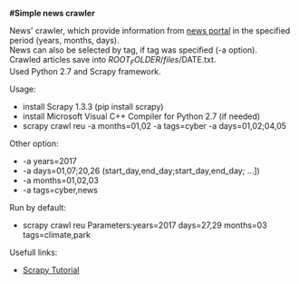 **#Simple news crawler**

News' crawler, which provide information from [news portal](http://www.reuters.com/) in the specified period (years, months, days). \
News can also be selected by tag, if tag was specified (-a option). \
Crawled articles save into $ROOT_FOLDER/files/$DATE.txt. \
Used Python 2.7 and Scrapy framework.

Usage:
 - install Scrapy 1.3.3 (pip install scrapy)
 - install Microsoft Visual C++ Compiler for Python 2.7 (if needed)
 - scrapy crawl reu -a months=01,02 -a tags=cyber -a days=01,02;04,05

Other option:
  - -a years=2017
  - -a days=01,07;20,26 (start_day,end_day;start_day,end_day; ...])
  - -a months=01,02,03
  - -a tags=cyber,news

Run by default:
  - scrapy crawl reu
    Parameters:years=2017 days=27,29 months=03 tags=climate,park

Usefull links:
 - [Scrapy Tutorial](https://doc.scrapy.org/en/latest/intro/tutorial.html)
